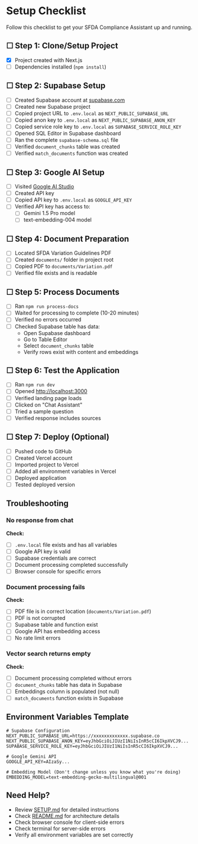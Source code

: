 # Setup Checklist

Follow this checklist to get your SFDA Compliance Assistant up and running.

## ☐ Step 1: Clone/Setup Project

- [x] Project created with Next.js
- [ ] Dependencies installed (`npm install`)

## ☐ Step 2: Supabase Setup

- [ ] Created Supabase account at [supabase.com](https://supabase.com)
- [ ] Created new Supabase project
- [ ] Copied project URL to `.env.local` as `NEXT_PUBLIC_SUPABASE_URL`
- [ ] Copied anon key to `.env.local` as `NEXT_PUBLIC_SUPABASE_ANON_KEY`
- [ ] Copied service role key to `.env.local` as `SUPABASE_SERVICE_ROLE_KEY`
- [ ] Opened SQL Editor in Supabase dashboard
- [ ] Ran the complete `supabase-schema.sql` file
- [ ] Verified `document_chunks` table was created
- [ ] Verified `match_documents` function was created

## ☐ Step 3: Google AI Setup

- [ ] Visited [Google AI Studio](https://aistudio.google.com/app/apikey)
- [ ] Created API key
- [ ] Copied API key to `.env.local` as `GOOGLE_API_KEY`
- [ ] Verified API key has access to:
  - [ ] Gemini 1.5 Pro model
  - [ ] text-embedding-004 model

## ☐ Step 4: Document Preparation

- [ ] Located SFDA Variation Guidelines PDF
- [ ] Created `documents/` folder in project root
- [ ] Copied PDF to `documents/Variation.pdf`
- [ ] Verified file exists and is readable

## ☐ Step 5: Process Documents

- [ ] Ran `npm run process-docs`
- [ ] Waited for processing to complete (10-20 minutes)
- [ ] Verified no errors occurred
- [ ] Checked Supabase table has data:
  - Open Supabase dashboard
  - Go to Table Editor
  - Select `document_chunks` table
  - Verify rows exist with content and embeddings

## ☐ Step 6: Test the Application

- [ ] Ran `npm run dev`
- [ ] Opened [http://localhost:3000](http://localhost:3000)
- [ ] Verified landing page loads
- [ ] Clicked on "Chat Assistant"
- [ ] Tried a sample question
- [ ] Verified response includes sources

## ☐ Step 7: Deploy (Optional)

- [ ] Pushed code to GitHub
- [ ] Created Vercel account
- [ ] Imported project to Vercel
- [ ] Added all environment variables in Vercel
- [ ] Deployed application
- [ ] Tested deployed version

## Troubleshooting

### No response from chat

**Check:**
- [ ] `.env.local` file exists and has all variables
- [ ] Google API key is valid
- [ ] Supabase credentials are correct
- [ ] Document processing completed successfully
- [ ] Browser console for specific errors

### Document processing fails

**Check:**
- [ ] PDF file is in correct location (`documents/Variation.pdf`)
- [ ] PDF is not corrupted
- [ ] Supabase table and function exist
- [ ] Google API has embedding access
- [ ] No rate limit errors

### Vector search returns empty

**Check:**
- [ ] Document processing completed without errors
- [ ] `document_chunks` table has data in Supabase
- [ ] Embeddings column is populated (not null)
- [ ] `match_documents` function exists in Supabase

## Environment Variables Template

```env
# Supabase Configuration
NEXT_PUBLIC_SUPABASE_URL=https://xxxxxxxxxxxxx.supabase.co
NEXT_PUBLIC_SUPABASE_ANON_KEY=eyJhbGciOiJIUzI1NiIsInR5cCI6IkpXVCJ9...
SUPABASE_SERVICE_ROLE_KEY=eyJhbGciOiJIUzI1NiIsInR5cCI6IkpXVCJ9...

# Google Gemini API
GOOGLE_API_KEY=AIzaSy...

# Embedding Model (Don't change unless you know what you're doing)
EMBEDDING_MODEL=text-embedding-gecko-multilingual@001
```

## Need Help?

- Review [SETUP.md](./SETUP.md) for detailed instructions
- Check [README.md](./README.md) for architecture details
- Check browser console for client-side errors
- Check terminal for server-side errors
- Verify all environment variables are set correctly
